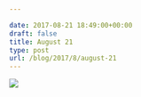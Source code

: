 ```yaml
---

date: 2017-08-21 18:49:00+00:00
draft: false
title: August 21
type: post
url: /blog/2017/8/august-21
---
```




  
   ![](/images/2017-08-21-20178august-21/IMG_2128.jpg)

  


